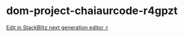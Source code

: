 # dom-project-chaiaurcode-r4gpzt

[Edit in StackBlitz next generation editor ⚡️](https://stackblitz.com/~/github.com/Ansingh0305/dom-project-chaiaurcode-r4gpzt)